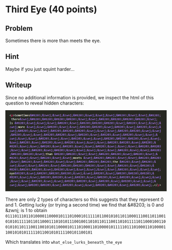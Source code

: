 # Third Eye (40 points)

## Problem

Sometimes​‌‌‌​‌‌‌​‌‌​ there‌​​​​‌‌​​​​‌ is ​‌‌‌​‌​​​‌​‌‌‌more ‌‌​‌‌​​‌​‌​‌‌​‌‌​​​‌‌‌​​‌‌​‌‌​​‌​‌​‌​‌‌‌‌‌​‌‌​‌‌​​​‌‌‌​‌​‌​‌‌‌​​‌​​‌‌​‌​‌‌​‌‌‌​​‌‌​‌​‌‌‌‌‌​‌‌​​​‌than ​​‌‌​​‌​‌​‌‌​‌‌meets ‌​​‌‌​​‌​‌​‌‌​​​the ​‌​‌‌‌​‌​​​‌‌​‌​​​​‌​‌‌‌‌‌​‌‌‌eye​‌​​​‌‌​‌​​​​‌‌​​‌​‌​‌​‌‌‌‌‌​‌‌​​‌​‌​‌‌‌‌​​‌​‌‌​​‌​‌.

## Hint

Maybe if you just squint harder…

## Writeup

Since no additional information is provided, we inspect the html of this question to reveal hidden characters:

![alt-text](https://github.com/unlimited-reagents/writeups-2018/raw/master/PACTF-2018/lovelace/third-eye/html.png "spooky")

There are only 2 types of characters so this suggests that they represent 0 and 1. Getting lucky (or trying a second time) we find that &amp;\#8203; is 0 and &amp;zwnj; is 1 to obtain `01110111011010000110000101110100010111110110010101101100011100110110010101011111011011000111010101110010011010110111001101011111011000100110010101101110011001010110000101110100011010000101111101110100011010000110010101011111011001010111100101100101`

Which translates into `what_else_lurks_beneath_the_eye`